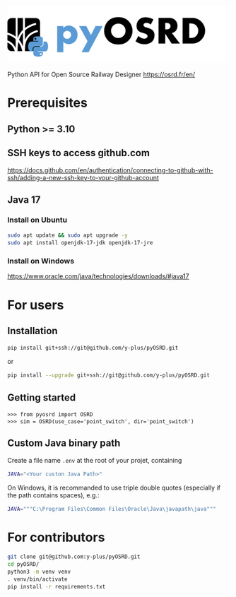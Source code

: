 ![Logo](pyosrd.png)

Python API for Open Source Railway Designer https://osrd.fr/en/

# Prerequisites

## Python >= 3.10

## SSH keys to access github.com

https://docs.github.com/en/authentication/connecting-to-github-with-ssh/adding-a-new-ssh-key-to-your-github-account


## Java 17

### Install on Ubuntu

```bash
sudo apt update && sudo apt upgrade -y
sudo apt install openjdk-17-jdk openjdk-17-jre
```
### Install on Windows

https://www.oracle.com/java/technologies/downloads/#java17

# For users

## Installation

```bash
pip install git+ssh://git@github.com/y-plus/pyOSRD.git
```
or
```bash
pip install --upgrade git+ssh://git@github.com/y-plus/pyOSRD.git
```

## Getting started

```python3
>>> from pyosrd import OSRD
>>> sim = OSRD(use_case='point_switch', dir='point_switch')
```

## Custom Java binary path

Create a file name `.env` at the root of your projet, containing 
```bash
JAVA="<Your custon Java Path>"
```
On Windows, it is recommanded to use triple double quotes (especially if the path contains spaces), e.g.:
```bash
JAVA="""C:\Program Files\Common Files\Oracle\Java\javapath\java"""
```
# For contributors

```bash
git clone git@github.com:y-plus/pyOSRD.git
cd pyOSRD/
python3 -m venv venv
. venv/bin/activate
pip install -r requirements.txt
```
